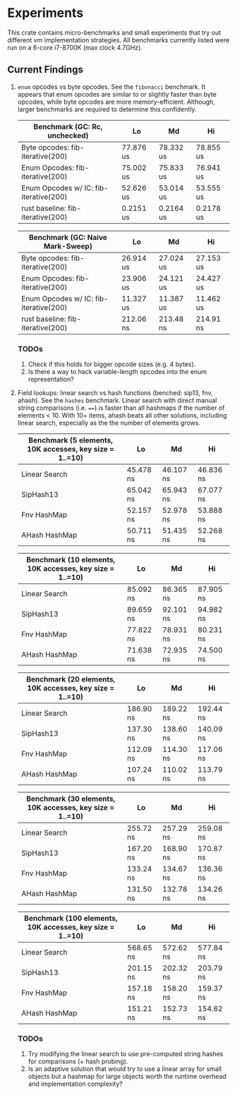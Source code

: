 # Experiments
This crate contains micro-benchmarks and small experiments that try out different vm implementation strategies.
All benchmarks currently listed were run on a 6-core i7-8700K (max clock 4.7GHz).

## Current Findings
1. `enum` opcodes vs byte opcodes. See the `fibonacci` benchmark.
    It appears that enum opcodes are similar to or slightly faster than byte opcodes, while byte opcodes are more memory-efficient. Although, larger benchmarks are required to determine this confidently.

    | Benchmark (GC: Rc, unchecked)          | Lo        | Md        | Hi        |
    |----------------------------------------|-----------|-----------|-----------|
    | Byte opcodes: fib-iterative(200)       | 77.876 us | 78.332 us | 78.855 us |
    | Enum Opcodes: fib-iterative(200)       | 75.002 us | 75.833 us | 76.941 us |
    | Enum Opcodes w/ IC: fib-iterative(200) | 52.626 us | 53.014 us | 53.555 us |
    | rust baseline: fib-iterative(200)      | 0.2151 us | 0.2164 us | 0.2178 us |

    | Benchmark (GC: Naive Mark-Sweep)       | Lo        | Md        | Hi        |
    |----------------------------------------|-----------|-----------|-----------|
    | Byte opcodes: fib-iterative(200)       | 26.914 us | 27.024 us | 27.153 us |
    | Enum Opcodes: fib-iterative(200)       | 23.906 us | 24.121 us | 24.427 us |
    | Enum Opcodes w/ IC: fib-iterative(200) | 11.327 us | 11.387 us | 11.462 us |
    | rust baseline: fib-iterative(200)      | 212.06 ns | 213.48 ns | 214.91 ns |

    ### TODOs
    1. Check if this holds for bigger opcode sizes (e.g. 4 bytes).
    2. Is there a way to hack variable-length opcodes into the enum representation?

2. Field lookups: linear search vs hash functions (benched: sip13, fnv, ahash). See the `hashes` benchmark.
    Linear search with direct manual string comparisons (i.e. `==`) is faster than all hashmaps if the number of elements < 10. With 10+ items, ahash beats
    all other solutions, including linear search, especially as the the number of elements grows.

    | Benchmark (5 elements, 10K accesses, key size = 1..=10) | Lo        | Md        | Hi        |
    |---------------------------------------------------------|-----------|-----------|-----------|
    | Linear Search                                           | 45.478 ns | 46.107 ns | 46.836 ns |
    | SipHash13                                               | 65.042 ns | 65.943 ns | 67.077 ns |
    | Fnv HashMap                                             | 52.157 ns | 52.978 ns | 53.888 ns |
    | AHash HashMap                                           | 50.711 ns | 51.435 ns | 52.268 ns |

    | Benchmark (10 elements, 10K accesses, key size = 1..=10) | Lo        | Md        | Hi        |
    |----------------------------------------------------------|-----------|-----------|-----------|
    | Linear Search                                            | 85.092 ns | 86.365 ns | 87.905 ns |
    | SipHash13                                                | 89.659 ns | 92.101 ns | 94.982 ns |
    | Fnv HashMap                                              | 77.822 ns | 78.931 ns | 80.231 ns |
    | AHash HashMap                                            | 71.638 ns | 72.935 ns | 74.500 ns |

    | Benchmark (20 elements, 10K accesses, key size = 1..=10) | Lo        | Md        | Hi        |
    |----------------------------------------------------------|-----------|-----------|-----------|
    | Linear Search                                            | 186.90 ns | 189.22 ns | 192.44 ns |
    | SipHash13                                                | 137.30 ns | 138.60 ns | 140.09 ns |
    | Fnv HashMap                                              | 112.09 ns | 114.30 ns | 117.06 ns |
    | AHash HashMap                                            | 107.24 ns | 110.02 ns | 113.79 ns |

    | Benchmark (30 elements, 10K accesses, key size = 1..=10) | Lo        | Md        | Hi        |
    |----------------------------------------------------------|-----------|-----------|-----------|
    | Linear Search                                            | 255.72 ns | 257.29 ns | 259.08 ns |
    | SipHash13                                                | 167.20 ns | 168.90 ns | 170.87 ns |
    | Fnv HashMap                                              | 133.24 ns | 134.67 ns | 136.36 ns |
    | AHash HashMap                                            | 131.50 ns | 132.78 ns | 134.26 ns |

    | Benchmark (100 elements, 10K accesses, key size = 1..=10) | Lo        | Md        | Hi        |
    |-----------------------------------------------------------|-----------|-----------|-----------|
    | Linear Search                                             | 568.65 ns | 572.62 ns | 577.84 ns |
    | SipHash13                                                 | 201.15 ns | 202.32 ns | 203.79 ns |
    | Fnv HashMap                                               | 157.18 ns | 158.20 ns | 159.37 ns |
    | AHash HashMap                                             | 151.21 ns | 152.73 ns | 154.62 ns |

    ### TODOs
    1. Try modifying the linear search to use pre-computed string hashes for comparisons (+ hash probing).
    2. Is an adaptive solution that would try to use a linear array for small objects but a hashmap for large objects worth the runtime overhead and implementation complexity?
